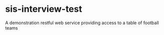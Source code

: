 # sis-interview-test
A demonstration restful web service providing access to a table of football teams
